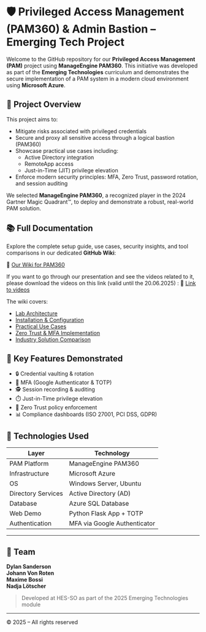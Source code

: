 # 🛡️ Privileged Access Management (PAM360) & Admin Bastion – Emerging Tech Project

Welcome to the GitHub repository for our **Privileged Access Management (PAM)** project using **ManageEngine PAM360**. This initiative was developed as part of the **Emerging Technologies** curriculum and demonstrates the secure implementation of a PAM system in a modern cloud environment using **Microsoft Azure**.

## 🎯 Project Overview

This project aims to:

- Mitigate risks associated with privileged credentials
- Secure and proxy all sensitive access through a logical bastion (PAM360)
- Showcase practical use cases including:
  - Active Directory integration
  - RemoteApp access
  - Just-in-Time (JIT) privilege elevation
- Enforce modern security principles: MFA, Zero Trust, password rotation, and session auditing

We selected **ManageEngine PAM360**, a recognized player in the 2024 Gartner Magic Quadrant™, to deploy and demonstrate a robust, real-world PAM solution.

## 📚 Full Documentation

Explore the complete setup guide, use cases, security insights, and tool comparisons in our dedicated **GitHub Wiki**:

🔗 [Our Wiki for PAM360](https://github.com/sandersdHES/PAMEmergingTech/wiki)

If you want to go through our presentation and see the videos related to it, please download the videos on this link (valid until the 20.06.2025) :
🔗  [Link to videos](https://www.swisstransfer.com/d/cd448566-58da-40f2-8cc7-f4419546db2b)

The wiki covers:
- [Lab Architecture](https://github.com/sandersdHES/PAMEmergingTech/wiki/Lab_architecture)
- [Installation & Configuration](https://github.com/sandersdHES/PAMEmergingTech/wiki/Installation_configuration)
- [Practical Use Cases](https://github.com/sandersdHES/PAMEmergingTech/wiki/UseCases)
- [Zero Trust & MFA Implementation](https://github.com/sandersdHES/PAMEmergingTech/wiki/Monitoring_reporting)
- [Industry Solution Comparison](https://github.com/sandersdHES/PAMEmergingTech/wiki/Solution_comparison)

## 🔐 Key Features Demonstrated

- 🔒 Credential vaulting & rotation
- 🔐 MFA (Google Authenticator & TOTP)
- 🕵️ Session recording & auditing
- ⏱️ Just-in-Time privilege elevation
- 🎯 Zero Trust policy enforcement
- 📊 Compliance dashboards (ISO 27001, PCI DSS, GDPR)

## 🧩 Technologies Used

| Layer               | Technology              |
|---------------------|--------------------------|
| PAM Platform        | ManageEngine PAM360      |
| Infrastructure      | Microsoft Azure          |
| OS                  | Windows Server, Ubuntu   |
| Directory Services  | Active Directory (AD)    |
| Database            | Azure SQL Database       |
| Web Demo            | Python Flask App + TOTP  |
| Authentication      | MFA via Google Authenticator |

---

## 👥 Team

**Dylan Sanderson**  
**Johann Von Roten**  
**Maxime Bossi**  
**Nadja Lötscher**

> Developed at HES-SO as part of the 2025 Emerging Technologies module

---

© 2025 – All rights reserved
